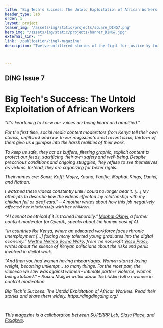 ```yaml
---
title: "Big Tech's Success: The Untold Exploitation of African Workers. DING#7"
header_type: lab
order: 5
layout: project
teaser_img: "/assets/img/static/projects/square_DING7.png"
hero_img: "/assets/img/static/projects/banner_DING7.jpg"
external_link: ""
link: '/publication/ding7-magazine'
description: "Twelve unfiltered stories of the fight for justice by former content moderators; talking about the harsh conditions, labor organizing & the future."



---
```

<h2>DING Issue 7</h2>
<h1>Big Tech's Success: The Untold Exploitation of African Workers</h1>
<p><i>“It's heartening to know our voices are being heard and amplified.”<i></p>
<p> For the first time, social media content moderators from Kenya tell their own stories, unfiltered and raw. In our magazine's most recent issue, thirteen of them give us a glimpse into the harsh realities of their work.</p>

<p>To keep us safe, they act as buffers, filtering graphic, explicit content to protect our feeds, sacrificing their own safety and well-being. Despite precarious conditions and ongoing struggles, they refuse to see themselves as victims. Instead, they are organizing for better rights.</p>

<p>Their names are: Sonia, Koffi, Mojez, Kauna, Pacific, Mophat, Kings, Daniel, and Nathan.</p>

<p><i>I watched these videos constantly until I could no longer bear it. [...] My attempts to describe how the videos affected my relationship with my children fell on deaf ears.”</i> – A mother writes about how this job negatively affected her relationship with her children.</p>

<p><i>“AI cannot be ethical if it is trained immorally.”</i> <a href="https://www.linkedin.com/in/mophat-okinyi/">Mophat Okinyi</a>, a former content moderator for OpenAI, speaks about the human cost of AI.</p>

<p><i>“In countries like Kenya, where an educated workforce faces chronic unemployment [...] forcing many talented young graduates into the digital economy.”</i> <a href="https://www.linkedin.com/in/nerimawako/">Martha Nerima Selina Wako</a>, from the nonprofit <a href="https://siasaplace.com/">Siasa Place</a>, writes about the silence of Kenyan politicians about the risks and perils involved in digital work.</p>

<p><i>“And then you had women having miscarriages. Women started losing weight, becoming unkempt... so many things. For the most part, the violence we saw was against women – intimate partner violence, women being stabbed.”</i> – <a hreff= "https://www.linkedin.com/in/kauna-malgwi-104b5b86/">Kauna Malgwi</a> writes about the hidden toll on women in content moderation.</p>

<p>Big Tech's Success: The Untold Exploitation of African Workers. 
Read their stories and share them widely: https://dingdingding.org/</p>
<br>
<p>This magazine is a collaboration between <a href= "https://superrr.net/">SUPERRR Lab</a>, <a href="https://siasaplace.com/">Siasa Place</a>, and <a href="https://www.foxglove.org.uk/">Foxglove</a>.</p>





